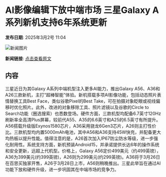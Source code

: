 # AI影像编辑下放中端市场 三星Galaxy A系列新机支持6年系统更新

**发布日期**: 2025年3月2号 11:04

![新闻图片](https://upload.chinaz.com/2025/0302/6387651023543381594057059.png)

**新闻链接**: [点击查看原文](https://www.aibase.com/zh/news/15862)

## 内容

三星近日为其Galaxy A系列中端机型注入更多AI能力，推出Galaxy A56、A36和A26三款新机，主打“超棒智能”体验。新机搭载多项AI影像功能，包括动态照片表情替换工具Best Face，类似谷歌Pixel的Best Take，可在拍摄对象眨眼或视线偏移时优化照片。此外，改进的对象移除工具、照片滤镜以及谷歌的Circle to Search功能（圈选搜索）也悉数登场。硬件方面，三款机型均配备6.7英寸120Hz刷新率全高清Plus屏幕，较前代A55、A35的6.6英寸和A25的6.5英寸有所提升。A56搭载升级版Exynos1580芯片，A36采用骁龙6Gen3芯片，A26则主打性价比。三款机型均内置5000mAh电池，其中A56和A36支持45W快充，并配备更大均热板以提升性能。值得注意的是，A26首次加入IP67防尘防水等级，进一步强化耐用性。系统支持方面，新机预装Android15，并承诺提供长达6年的操作系统和安全更新，远超上代机型。价格上，Galaxy A56定价499美元（约499英镑），A36为399美元(约399英镑)，A26则为299美元(约299英镑)。A36将于3月26日在百思买独家开售，A26于3月28日上市，A56则稍晚推出。三星此举旨在通过AI功能下放和硬件升级，进一步巩固其在中端市场的竞争力。
